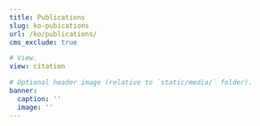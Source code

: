 ```yaml
---
title: Publications
slug: ko-pubications
url: /ko/publications/
cms_exclude: true

# View.
view: citation

# Optional header image (relative to `static/media/` folder).
banner:
  caption: ''
  image: ''
---
```

